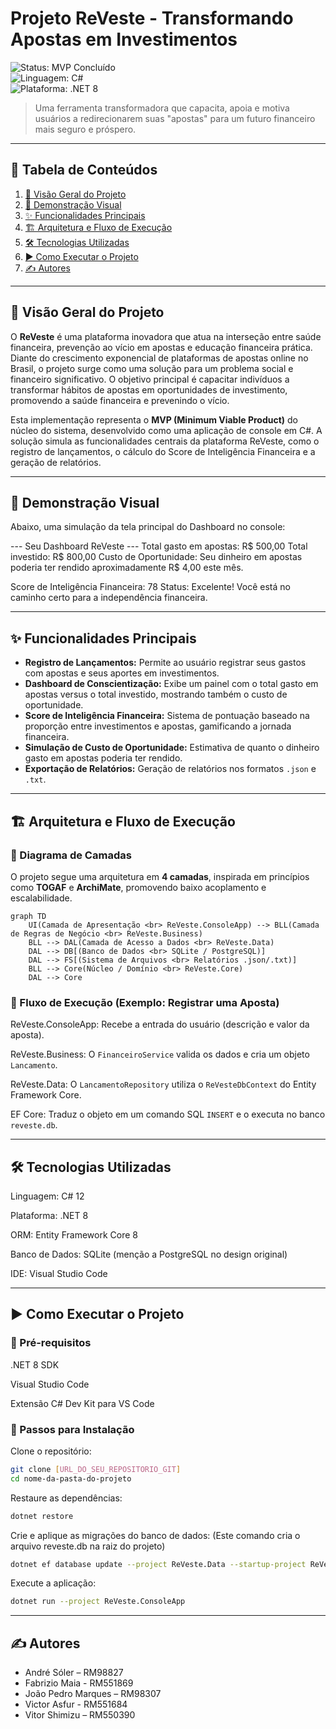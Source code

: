 # Projeto ReVeste - Transformando Apostas em Investimentos

![Status: MVP Concluído](https://img.shields.io/badge/status-MVP%20Concluído-brightgreen?style=for-the-badge)  
![Linguagem: C#](https://img.shields.io/badge/csharp-%23239120.svg?style=for-the-badge&logo=c-sharp&logoColor=white)  
![Plataforma: .NET 8](https://img.shields.io/badge/.NET-8-5C2D91?style=for-the-badge&logo=.net&logoColor=white)  

> Uma ferramenta transformadora que capacita, apoia e motiva usuários a redirecionarem suas "apostas" para um futuro financeiro mais seguro e próspero.

---

## 📖 Tabela de Conteúdos

1. [🎯 Visão Geral do Projeto](#-visão-geral-do-projeto)  
2. [📸 Demonstração Visual](#-demonstração-visual)  
3. [✨ Funcionalidades Principais](#-funcionalidades-principais)  
4. [🏗️ Arquitetura e Fluxo de Execução](#️-arquitetura-e-fluxo-de-execução)  
5. [🛠️ Tecnologias Utilizadas](#️-tecnologias-utilizadas)  
6. [▶️ Como Executar o Projeto](#️-como-executar-o-projeto)  
7. [✍️ Autores](#️-autores)  

---

## 🎯 Visão Geral do Projeto

O **ReVeste** é uma plataforma inovadora que atua na interseção entre saúde financeira, prevenção ao vício em apostas e educação financeira prática. Diante do crescimento exponencial de plataformas de apostas online no Brasil, o projeto surge como uma solução para um problema social e financeiro significativo. O objetivo principal é capacitar indivíduos a transformar hábitos de apostas em oportunidades de investimento, promovendo a saúde financeira e prevenindo o vício.

Esta implementação representa o **MVP (Minimum Viable Product)** do núcleo do sistema, desenvolvido como uma aplicação de console em C#. A solução simula as funcionalidades centrais da plataforma ReVeste, como o registro de lançamentos, o cálculo do Score de Inteligência Financeira e a geração de relatórios.

---

## 📸 Demonstração Visual

Abaixo, uma simulação da tela principal do Dashboard no console:

--- Seu Dashboard ReVeste ---
Total gasto em apostas: R$ 500,00
Total investido: R$ 800,00
Custo de Oportunidade: Seu dinheiro em apostas poderia ter rendido aproximadamente R$ 4,00 este mês.

Score de Inteligência Financeira: 78
Status: Excelente! Você está no caminho certo para a independência financeira.

---

## ✨ Funcionalidades Principais

- **Registro de Lançamentos:** Permite ao usuário registrar seus gastos com apostas e seus aportes em investimentos.  
- **Dashboard de Conscientização:** Exibe um painel com o total gasto em apostas versus o total investido, mostrando também o custo de oportunidade.  
- **Score de Inteligência Financeira:** Sistema de pontuação baseado na proporção entre investimentos e apostas, gamificando a jornada financeira.  
- **Simulação de Custo de Oportunidade:** Estimativa de quanto o dinheiro gasto em apostas poderia ter rendido.  
- **Exportação de Relatórios:** Geração de relatórios nos formatos `.json` e `.txt`.  

---

## 🏗️ Arquitetura e Fluxo de Execução

### 🔹 Diagrama de Camadas

O projeto segue uma arquitetura em **4 camadas**, inspirada em princípios como **TOGAF** e **ArchiMate**, promovendo baixo acoplamento e escalabilidade.

```mermaid
graph TD
    UI(Camada de Apresentação <br> ReVeste.ConsoleApp) --> BLL(Camada de Regras de Negócio <br> ReVeste.Business)
    BLL --> DAL(Camada de Acesso a Dados <br> ReVeste.Data)
    DAL --> DB[(Banco de Dados <br> SQLite / PostgreSQL)]
    DAL --> FS[(Sistema de Arquivos <br> Relatórios .json/.txt)]
    BLL --> Core(Núcleo / Domínio <br> ReVeste.Core)
    DAL --> Core
```

### 🔹 Fluxo de Execução (Exemplo: Registrar uma Aposta)
ReVeste.ConsoleApp: Recebe a entrada do usuário (descrição e valor da aposta).

ReVeste.Business: O `FinanceiroService` valida os dados e cria um objeto `Lancamento`.

ReVeste.Data: O `LancamentoRepository` utiliza o `ReVesteDbContext` do Entity Framework Core.

EF Core: Traduz o objeto em um comando SQL `INSERT` e o executa no banco `reveste.db`.

---

## 🛠️ Tecnologias Utilizadas
Linguagem: C# 12

Plataforma: .NET 8

ORM: Entity Framework Core 8

Banco de Dados: SQLite (menção a PostgreSQL no design original)

IDE: Visual Studio Code

---

## ▶️ Como Executar o Projeto
### 🔹 Pré-requisitos
.NET 8 SDK

Visual Studio Code

Extensão C# Dev Kit para VS Code

### 🔹 Passos para Instalação

Clone o repositório:
```bash
git clone [URL_DO_SEU_REPOSITORIO_GIT]
cd nome-da-pasta-do-projeto
```
Restaure as dependências:
```bash
dotnet restore
```
Crie e aplique as migrações do banco de dados:
(Este comando cria o arquivo reveste.db na raiz do projeto)
```bash
dotnet ef database update --project ReVeste.Data --startup-project ReVeste.ConsoleApp
```
Execute a aplicação:
```bash
dotnet run --project ReVeste.ConsoleApp
```

---

## ✍️ Autores

- André Sóler – RM98827
- Fabrizio Maia - RM551869
- João Pedro Marques – RM98307
- Victor Asfur - RM551684
- Vitor Shimizu – RM550390
